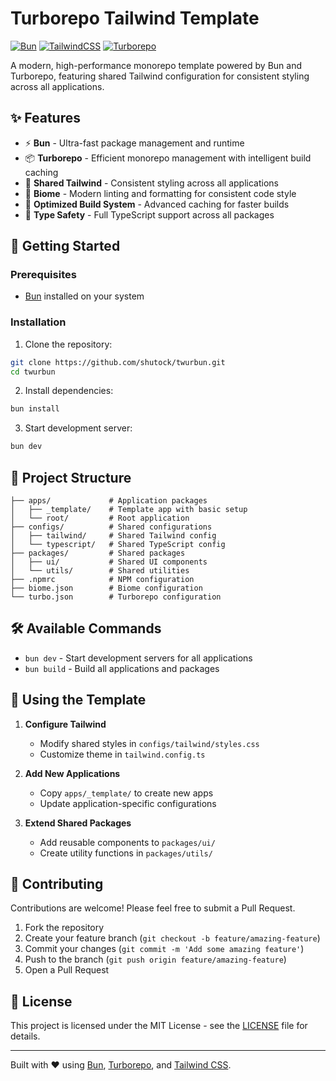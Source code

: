 # Turborepo Tailwind Template

[![Bun](https://img.shields.io/badge/Bun-%23000000.svg?style=for-the-badge&logo=bun&logoColor=white)](https://bun.sh)
[![TailwindCSS](https://img.shields.io/badge/tailwindcss-%2338B2AC.svg?style=for-the-badge&logo=tailwind-css&logoColor=white)](https://tailwindcss.com)
[![Turborepo](https://img.shields.io/badge/Turborepo-EF4444.svg?style=for-the-badge&logo=turborepo&logoColor=white)](https://turbo.build)

A modern, high-performance monorepo template powered by Bun and Turborepo, featuring shared Tailwind configuration for consistent styling across all applications.

## ✨ Features

- ⚡️ **Bun** - Ultra-fast package management and runtime
- 📦 **Turborepo** - Efficient monorepo management with intelligent build caching
- 🎨 **Shared Tailwind** - Consistent styling across all applications
- 🔧 **Biome** - Modern linting and formatting for consistent code style
- 🚀 **Optimized Build System** - Advanced caching for faster builds
- 📱 **Type Safety** - Full TypeScript support across all packages

## 🚀 Getting Started

### Prerequisites

- [Bun](https://bun.sh) installed on your system

### Installation

1. Clone the repository:
```bash
git clone https://github.com/shutock/twurbun.git
cd twurbun
```

2. Install dependencies:
```bash
bun install
```

3. Start development server:
```bash
bun dev
```

## 📁 Project Structure

```
├── apps/             # Application packages
│   ├── _template/    # Template app with basic setup
│   └── root/         # Root application
├── configs/          # Shared configurations
│   ├── tailwind/     # Shared Tailwind config
│   └── typescript/   # Shared TypeScript config
├── packages/         # Shared packages
│   ├── ui/           # Shared UI components
│   └── utils/        # Shared utilities
├── .npmrc            # NPM configuration
├── biome.json        # Biome configuration
└── turbo.json        # Turborepo configuration
```

## 🛠️ Available Commands

- `bun dev` - Start development servers for all applications
- `bun build` - Build all applications and packages

## 🔧 Using the Template

1. **Configure Tailwind**
   - Modify shared styles in `configs/tailwind/styles.css`
   - Customize theme in `tailwind.config.ts`

2. **Add New Applications**
   - Copy `apps/_template/` to create new apps
   - Update application-specific configurations

3. **Extend Shared Packages**
   - Add reusable components to `packages/ui/`
   - Create utility functions in `packages/utils/`

## 🤝 Contributing

Contributions are welcome! Please feel free to submit a Pull Request.

1. Fork the repository
2. Create your feature branch (`git checkout -b feature/amazing-feature`)
3. Commit your changes (`git commit -m 'Add some amazing feature'`)
4. Push to the branch (`git push origin feature/amazing-feature`)
5. Open a Pull Request

## 📝 License

This project is licensed under the MIT License - see the [LICENSE](LICENSE) file for details.

---

Built with ❤️ using [Bun](https://bun.sh), [Turborepo](https://turbo.build), and [Tailwind CSS](https://tailwindcss.com).